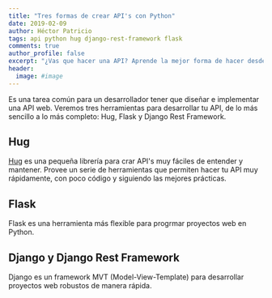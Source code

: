 ```yaml
---
title: "Tres formas de crear API's con Python"
date: 2019-02-09
author: Héctor Patricio
tags: api python hug django-rest-framework flask
comments: true
author_profile: false
excerpt: "¿Vas que hacer una API? Aprende la mejor forma de hacer desde la más sencilla hasta las más completa."
header:
  image: #image
---
```


Es una tarea común para un desarrollador tener que diseñar e implementar una API web. Veremos tres herramientas para desarrollar tu API, de lo más sencillo a lo más completo: Hug, Flask y Django Rest Framework.

## Hug

[Hug](http://www.hug.rest/) es una pequeña librería para crar API's muy fáciles de entender y mantener.
Provee un serie de herramientas que permiten hacer tu API muy rápidamente, con poco código
y siguiendo las mejores prácticas.

## Flask

Flask es una herramienta más flexible para progrmar proyectos web en Python.

## Django y Django Rest Framework

Django es un framework MVT (Model-View-Template) para desarrollar proyectos web robustos de
manera rápida.
